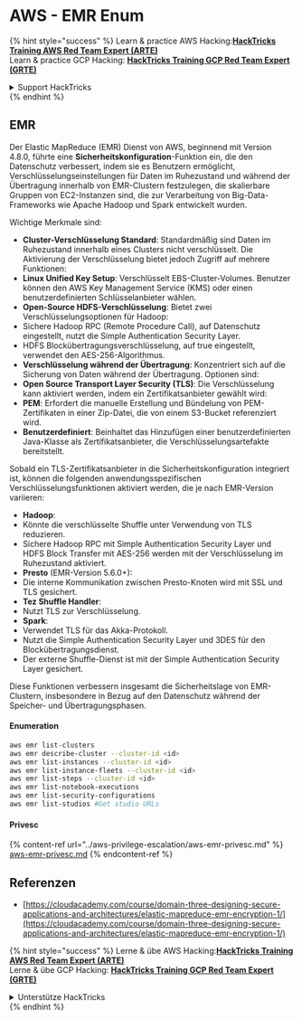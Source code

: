 # AWS - EMR Enum

{% hint style="success" %}
Learn & practice AWS Hacking:<img src="../../../.gitbook/assets/image (1) (1) (1) (1).png" alt="" data-size="line">[**HackTricks Training AWS Red Team Expert (ARTE)**](https://training.hacktricks.xyz/courses/arte)<img src="../../../.gitbook/assets/image (1) (1) (1) (1).png" alt="" data-size="line">\
Learn & practice GCP Hacking: <img src="../../../.gitbook/assets/image (2) (1).png" alt="" data-size="line">[**HackTricks Training GCP Red Team Expert (GRTE)**<img src="../../../.gitbook/assets/image (2) (1).png" alt="" data-size="line">](https://training.hacktricks.xyz/courses/grte)

<details>

<summary>Support HackTricks</summary>

* Check the [**subscription plans**](https://github.com/sponsors/carlospolop)!
* **Join the** 💬 [**Discord group**](https://discord.gg/hRep4RUj7f) or the [**telegram group**](https://t.me/peass) or **follow** us on **Twitter** 🐦 [**@hacktricks\_live**](https://twitter.com/hacktricks_live)**.**
* **Share hacking tricks by submitting PRs to the** [**HackTricks**](https://github.com/carlospolop/hacktricks) and [**HackTricks Cloud**](https://github.com/carlospolop/hacktricks-cloud) github repos.

</details>
{% endhint %}

## EMR

Der Elastic MapReduce (EMR) Dienst von AWS, beginnend mit Version 4.8.0, führte eine **Sicherheitskonfiguration**-Funktion ein, die den Datenschutz verbessert, indem sie es Benutzern ermöglicht, Verschlüsselungseinstellungen für Daten im Ruhezustand und während der Übertragung innerhalb von EMR-Clustern festzulegen, die skalierbare Gruppen von EC2-Instanzen sind, die zur Verarbeitung von Big-Data-Frameworks wie Apache Hadoop und Spark entwickelt wurden.

Wichtige Merkmale sind:

* **Cluster-Verschlüsselung Standard**: Standardmäßig sind Daten im Ruhezustand innerhalb eines Clusters nicht verschlüsselt. Die Aktivierung der Verschlüsselung bietet jedoch Zugriff auf mehrere Funktionen:
* **Linux Unified Key Setup**: Verschlüsselt EBS-Cluster-Volumes. Benutzer können den AWS Key Management Service (KMS) oder einen benutzerdefinierten Schlüsselanbieter wählen.
* **Open-Source HDFS-Verschlüsselung**: Bietet zwei Verschlüsselungsoptionen für Hadoop:
* Sichere Hadoop RPC (Remote Procedure Call), auf Datenschutz eingestellt, nutzt die Simple Authentication Security Layer.
* HDFS Blockübertragungsverschlüsselung, auf true eingestellt, verwendet den AES-256-Algorithmus.
* **Verschlüsselung während der Übertragung**: Konzentriert sich auf die Sicherung von Daten während der Übertragung. Optionen sind:
* **Open Source Transport Layer Security (TLS)**: Die Verschlüsselung kann aktiviert werden, indem ein Zertifikatsanbieter gewählt wird:
* **PEM**: Erfordert die manuelle Erstellung und Bündelung von PEM-Zertifikaten in einer Zip-Datei, die von einem S3-Bucket referenziert wird.
* **Benutzerdefiniert**: Beinhaltet das Hinzufügen einer benutzerdefinierten Java-Klasse als Zertifikatsanbieter, die Verschlüsselungsartefakte bereitstellt.

Sobald ein TLS-Zertifikatsanbieter in die Sicherheitskonfiguration integriert ist, können die folgenden anwendungsspezifischen Verschlüsselungsfunktionen aktiviert werden, die je nach EMR-Version variieren:

* **Hadoop**:
* Könnte die verschlüsselte Shuffle unter Verwendung von TLS reduzieren.
* Sichere Hadoop RPC mit Simple Authentication Security Layer und HDFS Block Transfer mit AES-256 werden mit der Verschlüsselung im Ruhezustand aktiviert.
* **Presto** (EMR-Version 5.6.0+):
* Die interne Kommunikation zwischen Presto-Knoten wird mit SSL und TLS gesichert.
* **Tez Shuffle Handler**:
* Nutzt TLS zur Verschlüsselung.
* **Spark**:
* Verwendet TLS für das Akka-Protokoll.
* Nutzt die Simple Authentication Security Layer und 3DES für den Blockübertragungsdienst.
* Der externe Shuffle-Dienst ist mit der Simple Authentication Security Layer gesichert.

Diese Funktionen verbessern insgesamt die Sicherheitslage von EMR-Clustern, insbesondere in Bezug auf den Datenschutz während der Speicher- und Übertragungsphasen.

#### Enumeration
```bash
aws emr list-clusters
aws emr describe-cluster --cluster-id <id>
aws emr list-instances --cluster-id <id>
aws emr list-instance-fleets --cluster-id <id>
aws emr list-steps --cluster-id <id>
aws emr list-notebook-executions
aws emr list-security-configurations
aws emr list-studios #Get studio URLs
```
#### Privesc

{% content-ref url="../aws-privilege-escalation/aws-emr-privesc.md" %}
[aws-emr-privesc.md](../aws-privilege-escalation/aws-emr-privesc.md)
{% endcontent-ref %}

## Referenzen

* [https://cloudacademy.com/course/domain-three-designing-secure-applications-and-architectures/elastic-mapreduce-emr-encryption-1/](https://cloudacademy.com/course/domain-three-designing-secure-applications-and-architectures/elastic-mapreduce-emr-encryption-1/)

{% hint style="success" %}
Lerne & übe AWS Hacking:<img src="../../../.gitbook/assets/image (1) (1) (1) (1).png" alt="" data-size="line">[**HackTricks Training AWS Red Team Expert (ARTE)**](https://training.hacktricks.xyz/courses/arte)<img src="../../../.gitbook/assets/image (1) (1) (1) (1).png" alt="" data-size="line">\
Lerne & übe GCP Hacking: <img src="../../../.gitbook/assets/image (2) (1).png" alt="" data-size="line">[**HackTricks Training GCP Red Team Expert (GRTE)**<img src="../../../.gitbook/assets/image (2) (1).png" alt="" data-size="line">](https://training.hacktricks.xyz/courses/grte)

<details>

<summary>Unterstütze HackTricks</summary>

* Überprüfe die [**Abonnementpläne**](https://github.com/sponsors/carlospolop)!
* **Tritt der** 💬 [**Discord-Gruppe**](https://discord.gg/hRep4RUj7f) oder der [**Telegram-Gruppe**](https://t.me/peass) bei oder **folge** uns auf **Twitter** 🐦 [**@hacktricks\_live**](https://twitter.com/hacktricks_live)**.**
* **Teile Hacking-Tricks, indem du PRs zu den** [**HackTricks**](https://github.com/carlospolop/hacktricks) und [**HackTricks Cloud**](https://github.com/carlospolop/hacktricks-cloud) GitHub-Repos einreichst.

</details>
{% endhint %}
